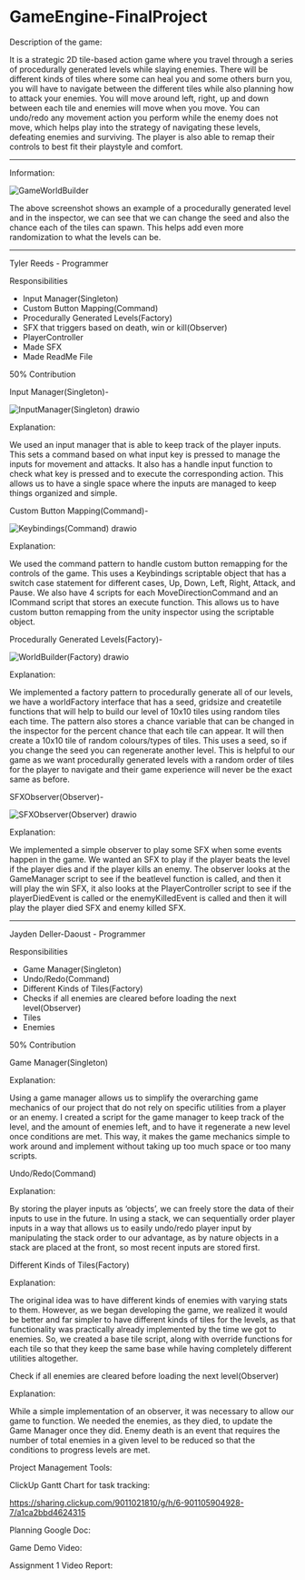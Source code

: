 # GameEngine-FinalProject

Description of the game:

It is a strategic 2D tile-based action game where you travel through a series of procedurally generated levels while slaying enemies. There will be different kinds of tiles where some can heal you and some others burn you, you will have to navigate between the different tiles while also planning how to attack your enemies.  You will move around left, right, up and down between each tile and enemies will move when you move. You can undo/redo any movement action you perform while the enemy does not move, which helps play into the strategy of navigating these levels, defeating enemies and surviving. The player is also able to remap their controls to best fit their playstyle and comfort. 

------

Information: 

![GameWorldBuilder](https://github.com/user-attachments/assets/758254c6-4e61-4cf9-8ece-19b921792bb6)

The above screenshot shows an example of a procedurally generated level and in the inspector, we can see that we can change the seed and also the chance each of the tiles can spawn. This helps add even more randomization to what the levels can be. 

------

Tyler Reeds - Programmer

Responsibilities 
- Input Manager(Singleton)
- Custom Button Mapping(Command)
- Procedurally Generated Levels(Factory)
- SFX that triggers based on death, win or kill(Observer)
- PlayerController
- Made SFX
- Made ReadMe File 

50% Contribution

Input Manager(Singleton)- 

![InputManager(Singleton) drawio](https://github.com/user-attachments/assets/e993e304-b95f-4743-bb9f-2b733c47486e)

Explanation: 

We used an input manager that is able to keep track of the player inputs. This sets a command based on what input key is pressed to manage the inputs for movement and attacks. It also has a handle input function to check what key is pressed and to execute the corresponding action. This allows us to have a single space where the inputs are managed to keep things organized and simple. 

Custom Button Mapping(Command)-

![Keybindings(Command) drawio](https://github.com/user-attachments/assets/3aaab762-c401-46c1-9ab1-b058060d693b)

Explanation:

We used the command pattern to handle custom button remapping for the controls of the game. This uses a Keybindings scriptable object that has a switch case statement for different cases, Up, Down, Left, Right, Attack, and Pause. We also have 4 scripts for each MoveDirectionCommand and an ICommand script that stores an execute function. This allows us to have custom button remapping from the unity inspector using the scriptable object. 

Procedurally Generated Levels(Factory)-

![WorldBuilder(Factory) drawio](https://github.com/user-attachments/assets/dfec4358-1cca-4e73-9617-2db8c1da99ce)

Explanation:

We implemented a factory pattern to procedurally generate all of our levels, we have a worldFactory interface that has a seed, gridsize and createtile functions that will help to build our level of 10x10 tiles using random tiles each time. The pattern also stores a chance variable that can be changed in the inspector for the percent chance that each tile can appear. It will then create a 10x10 tile of random colours/types of tiles. This uses a seed, so if you change the seed you can regenerate another level. This is helpful to our game as we want procedurally generated levels with a random order of tiles for the player to navigate and their game experience will never be the exact same as before. 

SFXObserver(Observer)- 

![SFXObserver(Observer) drawio](https://github.com/user-attachments/assets/c57cfcb0-c38b-4f14-a89d-53a36f6b5b9c)

Explanation:

We implemented a simple observer to play some SFX when some events happen in the game. We wanted an SFX to play if the player beats the level if the player dies and if the player kills an enemy. The observer looks at the GameManager script  to see if the beatlevel function is called, and then it will play the win SFX, it also looks at the PlayerController script to see if the playerDiedEvent is called or the enemyKilledEvent is called and then it will play the player died SFX and enemy killed SFX. 

------

Jayden Deller-Daoust - Programmer

Responsibilities 
- Game Manager(Singleton)
- Undo/Redo(Command)
- Different Kinds of Tiles(Factory)
- Checks if all enemies are cleared before loading the next level(Observer)
- Tiles
- Enemies 

50% Contribution

Game Manager(Singleton)

Explanation: 

Using a game manager allows us to simplify the overarching game mechanics of our project that do not rely on specific utilities from a player or an enemy. I created a script for the game manager to keep track of the level, and the amount of enemies left, and to have it regenerate a new level once conditions are met. This way, it makes the game mechanics simple to work around and implement without taking up too much space or too many scripts.

Undo/Redo(Command)

Explanation:

By storing the player inputs as ‘objects’, we can freely store the data of their inputs to use in the future. In using a stack, we can sequentially order player inputs in a way that allows us to easily undo/redo player input by manipulating the stack order to our advantage, as by nature objects in a stack are placed at the front, so most recent inputs are stored first.

Different Kinds of Tiles(Factory)

Explanation:

The original idea was to have different kinds of enemies with varying stats to them. However, as we began developing the game, we realized it would be better and far simpler to have different kinds of tiles for the levels, as that functionality was practically already implemented by the time we got to enemies. So, we created a base tile script, along with override functions for each tile so that they keep the same base while having completely different utilities altogether.

Check if all enemies are cleared before loading the next level(Observer)

Explanation: 

While a simple implementation of an observer, it was necessary to allow our game to function. We needed the enemies, as they died, to update the Game Manager once they did. Enemy death is an event that requires the number of total enemies in a given level to be reduced so that the conditions to progress levels are met.

Project Management Tools: 

ClickUp Gantt Chart for task tracking:

https://sharing.clickup.com/9011021810/g/h/6-901105904928-7/a1ca2bbd4624315

Planning Google Doc: 



Game Demo Video:



Assignment 1 Video Report: 


